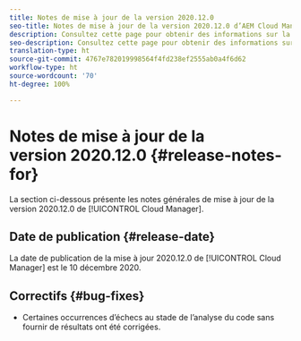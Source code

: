 ```yaml
---
title: Notes de mise à jour de la version 2020.12.0
seo-title: Notes de mise à jour de la version 2020.12.0 d’AEM Cloud Manager
description: Consultez cette page pour obtenir des informations sur la version 2020.12.0 de Cloud Manager
seo-description: Consultez cette page pour obtenir des informations sur la version 2020.12.0 d’AEM Cloud Manager
translation-type: ht
source-git-commit: 4767e782019998564f4fd238ef2555ab0a4f6d62
workflow-type: ht
source-wordcount: '70'
ht-degree: 100%

---
```


# Notes de mise à jour de la version 2020.12.0 {#release-notes-for}

La section ci-dessous présente les notes générales de mise à jour de la version 2020.12.0 de [!UICONTROL Cloud Manager].

## Date de publication {#release-date}

La date de publication de la mise à jour 2020.12.0 de [!UICONTROL Cloud Manager] est le 10 décembre 2020.

## Correctifs {#bug-fixes}

* Certaines occurrences d’échecs au stade de l’analyse du code sans fournir de résultats ont été corrigées.
